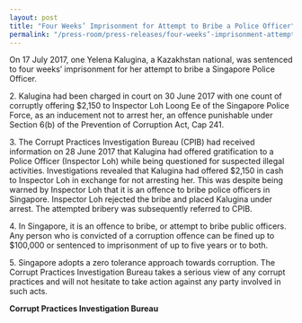 ```yaml
---
layout: post
title: "Four Weeks’ Imprisonment for Attempt to Bribe a Police Officer"
permalink: "/press-room/press-releases/four-weeks’-imprisonment-attempt-bribe-police-officer"
---
```

On 17 July 2017, one Yelena Kalugina, a Kazakhstan national, was sentenced to four weeks’ imprisonment for her attempt to bribe a Singapore Police Officer.

2\.        Kalugina had been charged in court on 30 June 2017 with one count of corruptly offering $2,150 to Inspector Loh Loong Ee of the Singapore Police Force, as an inducement not to arrest her, an offence punishable under Section 6(b) of the Prevention of Corruption Act, Cap 241.

3\.        The Corrupt Practices Investigation Bureau (CPIB) had received information on 28 June 2017 that Kalugina had offered gratification to a Police Officer (Inspector Loh) while being questioned for suspected illegal activities. Investigations revealed that Kalugina had offered $2,150 in cash to Inspector Loh in exchange for not arresting her. This was despite being warned by Inspector Loh that it is an offence to bribe police officers in Singapore. Inspector Loh rejected the bribe and placed Kalugina under arrest. The attempted bribery was subsequently referred to CPIB.

4\.        In Singapore, it is an offence to bribe, or attempt to bribe public officers. Any person who is convicted of a corruption offence can be fined up to $100,000 or sentenced to imprisonment of up to five years or to both.

5\.        Singapore adopts a zero tolerance approach towards corruption. The Corrupt Practices Investigation Bureau takes a serious view of any corrupt practices and will not hesitate to take action against any party involved in such acts.

**Corrupt Practices Investigation Bureau**
